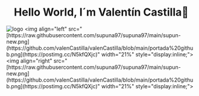 ##  <h1 align="center">Hello World, I´m Valentín Castilla👋</h1>

![logo]([[https://raw.githubusercontent.com/supuna97/supuna97/main/supun-new.png](https://github.com/valenCastilla/valenCastilla/blob/main/portada%20github.png](https://postimg.cc/N5kfQXjc)))
<img align="left" src="[https://raw.githubusercontent.com/supuna97/supuna97/main/supun-new.png](https://github.com/valenCastilla/valenCastilla/blob/main/portada%20github.png](https://postimg.cc/N5kfQXjc)" width="21%" style="display:inline;"><img align="right" src="[https://raw.githubusercontent.com/supuna97/supuna97/main/supun-new.png](https://github.com/valenCastilla/valenCastilla/blob/main/portada%20github.png](https://postimg.cc/N5kfQXjc)" width="21%" style="display:inline;">









